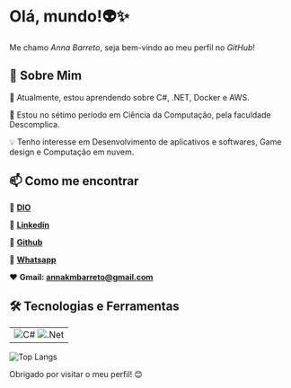 
# Olá, mundo!👽✨ 

Me chamo *Anna Barreto*, seja bem-vindo ao meu perfil no *GitHub*!

## 🚀 Sobre Mim
🌱 Atualmente, estou aprendendo sobre C#, .NET, Docker e AWS.

🌟 Estou no sétimo período em Ciência da Computação, pela faculdade Descomplica.

💡 Tenho interesse em Desenvolvimento de aplicativos e softwares, Game design e Computação em nuvem.

## 📫 Como me encontrar

💜 **[DIO](https://www.dio.me/users/annakmbarreto_58300)**
 
💙 **[Linkedin](https://www.linkedin.com/in/annakmbarreto/)**

🖤 **[Github](https://github.com/sinivy)**

 💚 **[Whatsapp](https://wa.me/5592984804130)**

 ❤️  **Gmail: [annakmbarreto@gmail.com](mailto:annakmbarreto@gmail.com)**

## 🛠️ Tecnologias e Ferramentas
|     |
| --- |
| ![C#](https://img.shields.io/badge/c%23-%23239120.svg?style=for-the-badge&logo=csharp&logoColor=white) ![.Net](https://img.shields.io/badge/.NET-5C2D91?style=for-the-badge&logo=.net&logoColor=white) | ![HTML5](https://img.shields.io/badge/html5-%23E34F26.svg?style=for-the-badge&logo=html5&logoColor=white) ![CSS3](https://img.shields.io/badge/css3-%231572B6.svg?style=for-the-badge&logo=css3&logoColor=white) ![JavaScript](https://img.shields.io/badge/javascript-%23323330.svg?style=for-the-badge&logo=javascript&logoColor=%23F7DF1E) | ![Docker](https://img.shields.io/badge/docker-%230db7ed.svg?style=for-the-badge&logo=docker&logoColor=white) ![AWS](https://img.shields.io/badge/AWS-%23FF9900.svg?style=for-the-badge&logo=amazon-aws&logoColor=white) | ![GitHub](https://img.shields.io/badge/github-%23121011.svg?style=for-the-badge&logo=github&logoColor=white) ![Visual Studio Code](https://img.shields.io/badge/Visual%20Studio%20Code-0078d7.svg?style=for-the-badge&logo=visual-studio-code&logoColor=white) 

![Top Langs](https://github-readme-stats-git-masterrstaa-rickstaa.vercel.app/api/top-langs/?username=sinivy&layout=compact&bg_color=d9d2e9&border_color=5c1b9a&title_color=5c1b9a&text_color=5c1b9a)

Obrigado por visitar o meu perfil! 😊

